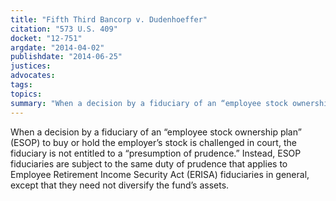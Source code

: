 ```yaml
---
title: "Fifth Third Bancorp v. Dudenhoeffer"
citation: "573 U.S. 409"
docket: "12-751"
argdate: "2014-04-02"
publishdate: "2014-06-25"
justices:
advocates:
tags:
topics:
summary: "When a decision by a fiduciary of an “employee stock ownership plan” (ESOP) to buy or hold the employer’s stock is challenged in court, the fiduciary is not entitled to a “presumption of prudence.” Instead, ESOP fiduciaries are subject to the same duty of prudence that applies to Employee Retirement Income Security Act (ERISA) fiduciaries in general, except that they need not diversify the fund’s assets."
---
```

When a decision by a fiduciary of an “employee stock ownership plan” (ESOP) to buy or hold the employer’s stock is challenged in court, the fiduciary is not entitled to a “presumption of prudence.” Instead, ESOP fiduciaries are subject to the same duty of prudence that applies to Employee Retirement Income Security Act (ERISA) fiduciaries in general, except that they need not diversify the fund’s assets.

